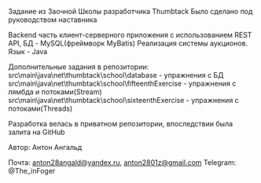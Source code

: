 Задание из Заочной Школы разработчика Thumbtack
Было сделано под руководством наставника

Backend часть клиент-серверного приложения с использованием REST API, БД - MySQL(фреймворк MyBatis)
Реализация системы аукционов. Язык - Java

Дополнительные задания в репозитории:
src\main\java\net\thumbtack\school\database - упражнения с БД
src\main\java\net\thumbtack\school\fifteenthExercise - упражнения с лямбда и потоками(Stream)
src\main\java\net\thumbtack\school\sixteenthExercise - упражнения с потоками(Threads)

Разработка велась в приватном репозитории, впоследствии была залита на GitHub

Автор: Антон Ангальд

Почта: anton28angald@yandex.ru, anton2801z@gmail.com
Telegram: @The_inFoger
